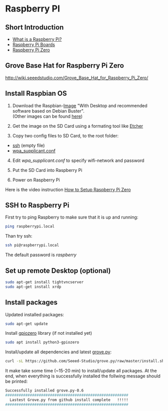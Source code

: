 # Raspberry PI
## Short Introduction
- [What is a Raspberry Pi?](https://www.raspberrypi.org/help/what-%20is-a-raspberry-pi/)
- [Raspberry Pi Boards](https://www.raspberrypi.org/products/)
- [Raspberry Pi Zero](https://www.raspberrypi.org/products/raspberry-pi-zero/)



## Grove Base Hat for Raspberry Pi Zero
http://wiki.seeedstudio.com/Grove_Base_Hat_for_Raspberry_Pi_Zero/

## Install Raspbian OS
1. Download the Raspbian-[Image](https://downloads.raspberrypi.org/raspbian_full_latest) "With Desktop and recommended software based on Debian Buster".
<br/>(Other images can be found [here](https://www.raspberrypi.org/downloads/raspbian/))

2. Get the image on the SD Card using a formating tool like [Etcher](https://www.balena.io/etcher/)

3. Copy two config files to SD  Card, to the root folder:
* [ssh](config/ssh) (empty file)
* [wpa_supplicant.conf](config/wpa_supplicant.conf)

4. Edit *wpa_supplicant.conf* to specify wifi-network and password

5. Put the SD Card into Raspberry Pi

6. Power on Raspberry Pi

Here is the video instruction [How to Setup Raspberry Pi Zero](https://www.youtube.com/watch?v=3VO4vGlQ1pg&t=178s)

## SSH to Raspberry Pi
First try to ping Raspberry to make sure that it is up and running:
```bash
ping raspberrypi.local
```

Than try ssh:
```bash
ssh pi@raspberrypi.local
```
The default password is *raspberry*


## Set up remote Desktop (optional)
```bash
sudo apt-get install tightvncserver
sudo apt-get install xrdp
```

## Install packages

Updated installed packages:
```bash
sudo apt-get update

```
Install [gpiozero](https://gpiozero.readthedocs.io/en/stable/) library (if not installed yet)

```bash
sudo apt install python3-gpiozero
```

Install/update all dependencies and latest [grove.py](https://pypi.org/project/grove.py/):

```bash
curl -sL https://github.com/Seeed-Studio/grove.py/raw/master/install.sh | sudo bash -s -
```
It make take some time (~15-20 min) to install/update all packages. At the end, when everything is successfully installed the follwing message should be printed:
```bash
Successfully installed grove.py-0.6
#######################################################
  Lastest Grove.py from github install complete   !!!!!
#######################################################
```




